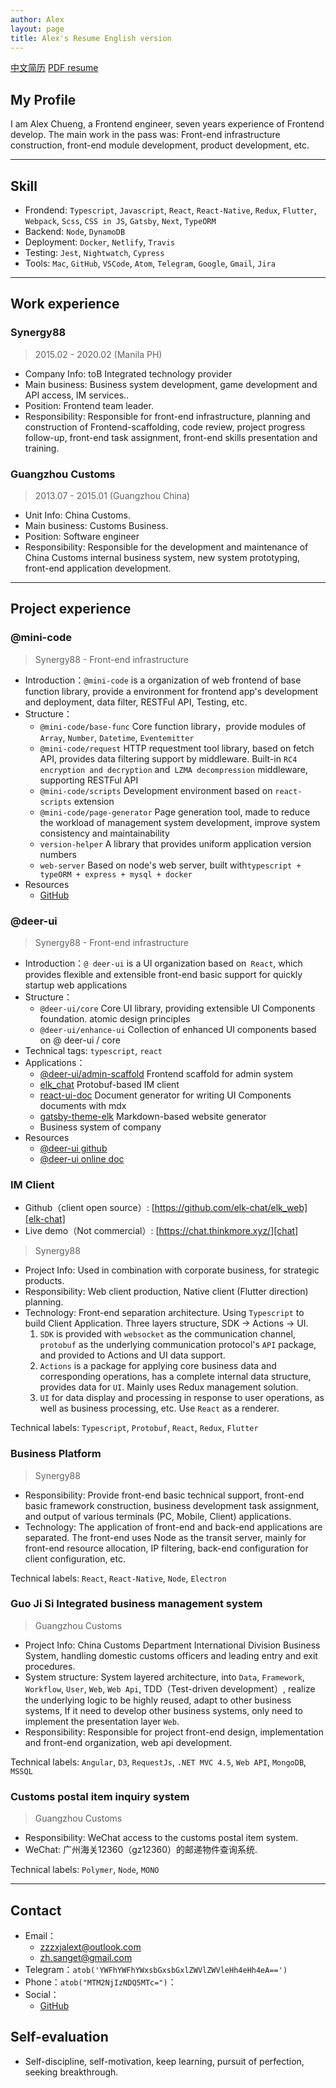 ```yaml
---
author: Alex
layout: page
title: Alex's Resume English version
---
```


<escape>
  <div class="no-print simple-nav">
    <a href="/resume" class="mr20">中文简历</a>
    <a href="https://cdn.jsdelivr.net/gh/SANGET/resource@master/files/resume_en.pdf">PDF resume</a>
  </div>
</escape>

## My Profile

I am Alex Chueng, a Frontend engineer, seven years experience of Frontend develop. The main work in the pass was: Front-end infrastructure construction, front-end module development, product development, etc.

--------

## Skill

- Frondend:  `Typescript`, `Javascript`, `React`, `React-Native`, `Redux`, `Flutter`, `Webpack`, `Scss`, `CSS in JS`, `Gatsby`, `Next`, `TypeORM`
- Backend: `Node`, `DynamoDB`
- Deployment: `Docker`, `Netlify`, `Travis`
- Testing: `Jest`, `Nightwatch`, `Cypress`
- Tools: `Mac`, `GitHub`, `VSCode`, `Atom`, `Telegram`, `Google`, `Gmail`, `Jira`

--------

## Work experience

### Synergy88

> 2015.02 - 2020.02 (Manila PH)

- Company Info: toB Integrated technology provider
- Main business: Business system development, game development and API access, IM services..
- Position: Frontend team leader.
- Responsibility: Responsible for front-end infrastructure, planning and construction of Frontend-scaffolding, code review, project progress follow-up, front-end task assignment, front-end skills presentation and training.

### Guangzhou Customs

> 2013.07 - 2015.01 (Guangzhou China)

- Unit Info: China Customs.
- Main business: Customs Business.
- Position: Software engineer
- Responsibility: Responsible for the development and maintenance of China Customs internal business system, new system prototyping, front-end application development.

--------

## Project experience

### @mini-code

> Synergy88 - Front-end infrastructure

- Introduction：`@mini-code` is a organization of web frontend of base function library, provide a environment for frontend app's development and deployment, data filter, RESTFul API, Testing, etc.
- Structure：
  - `@mini-code/base-func` Core function library，provide modules of  `Array`, `Number`, `Datetime`, `Eventemitter` 
  - `@mini-code/request` HTTP requestment tool library, based on fetch API, provides data filtering support by middleware. Built-in `RC4 encryption and decryption` and` LZMA decompression` middleware, supporting RESTFul API
  - `@mini-code/scripts` Development environment based on `react-scripts` extension
  - `@mini-code/page-generator` Page generation tool, made to reduce the workload of management system development, improve system consistency and maintainability
  - `version-helper` A library that provides uniform application version numbers
  - `web-server` Based on node's web server, built with`typescript + typeORM + express + mysql + docker`
- Resources
  - [GitHub](https://github.com/minimal-studio)

### @deer-ui

> Synergy88 - Front-end infrastructure

- Introduction：`@ deer-ui` is a UI organization based on` React`, which provides flexible and extensible front-end basic support for quickly startup web applications
- Structure：
  - `@deer-ui/core` Core UI library, providing extensible UI Components foundation. atomic design principles
  - `@deer-ui/enhance-ui` Collection of enhanced UI components based on @ deer-ui / core
- Technical tags: `typescript`, `react`
- Applications：
  - [@deer-ui/admin-scaffold][scaffold-demo] Frontend scaffold for admin system
  - [elk_chat][elk-chat] Protobuf-based IM client
  - [react-ui-doc][react-ui-doc] Document generator for writing UI Components documents with mdx
  - [gatsby-theme-elk][gatsby-theme-elk] Markdown-based website generator
  - Business system of company
- Resources
  - [@deer-ui github][deer-ui]
  - [@deer-ui online doc][ui-doc]

### IM Client

- Github（client open source）: [https://github.com/elk-chat/elk_web][elk-chat]
- Live demo（Not commercial）: [https://chat.thinkmore.xyz/][chat]

> Synergy88

- Project Info: Used in combination with corporate business, for strategic products.
- Responsibility: Web client production, Native client (Flutter direction) planning.
- Technology: Front-end separation architecture. Using `Typescript` to build Client Application. Three layers structure, SDK -> Actions -> UI.
  1. `SDK` is provided with `websocket` as the communication channel, `protobuf` as the underlying communication protocol's `API` package, and provided to Actions and UI data support.
  2. `Actions` is a package for applying core business data and corresponding operations, has a complete internal data structure, provides data for `UI`. Mainly uses Redux management solution.
  3. `UI` for data display and processing in response to user operations, as well as business processing, etc. Use `React` as a renderer.

Technical labels: `Typescript`, `Protobuf`, `React`, `Redux`, `Flutter`

### Business Platform

> Synergy88

- Responsibility: Provide front-end basic technical support, front-end basic framework construction, business development task assignment, and output of various terminals (PC, Mobile, Client) applications.
- Technology: The application of front-end and back-end applications are separated. The front-end uses Node as the transit server, mainly for front-end resource allocation, IP filtering, back-end configuration for client configuration, etc.

Technical labels: `React`, `React-Native`, `Node`, `Electron`

### Guo Ji Si Integrated business management system

> Guangzhou Customs

- Project Info: China Customs Department International Division Business System, handling domestic customs officers and leading entry and exit procedures.
- System structure: System layered architecture, into `Data`, `Framework`, `Workflow`, `User`, `Web`, `Web Api`, TDD（Test-driven development）, realize the underlying logic to be highly reused, adapt to other business systems, If it need to develop other business systems, only need to implement the presentation layer `Web`.
- Responsibility: Responsible for project front-end design, implementation and front-end organization, web api development.

Technical labels: `Angular`, `D3`, `RequestJs`, `.NET MVC 4.5`, `Web API`, `MongoDB`, `MSSQL`

### Customs postal item inquiry system

> Guangzhou Customs

- Responsibility: WeChat access to the customs postal item system.
- WeChat: 广州海关12360（gz12360）的邮递物件查询系统.

Technical labels: `Polymer`, `Node`, `MONO`

--------

## Contact

- Email：
  - <a href="mailto:zzzxjalext@outlook" target="_top">zzzxjalext@outlook.com</a>
  - <a href="mailto:zh.sanget@gmail.com" target="_top">zh.sanget@gmail.com</a>
- Telegram：`atob('YWFhYWFhYWxsbGxsbGxlZWVlZWVleHh4eHh4eA==')`
- Phone：`atob("MTM2NjIzNDQ5MTc=")`：
- Social：
  - [GitHub](https://github.com/SANGET)

## Self-evaluation

<!-- - Living in an English environment for 4 years, improving my self. -->
- Self-discipline, self-motivation, keep learning, pursuit of perfection, seeking breakthrough.

[request]: https://github.com/minimal-studio/request
[basic-helper]: https://github.com/minimal-studio/basic-helper
[deer-ui]: https://github.com/minimal-studio/deer-ui
[admin-scaffold]: https://github.com/minimal-studio/admin-scaffold
[admin-dashboard]: https://github.com/minimal-studio/admin-dashboard
[elk-chat]: https://github.com/elk-chat/elk_web
[chat-online]: https://chat.thinkmore.xyz/

[dashboard-doc]: https://admin.thinkmore.xyz/
[scaffold-demo]: https://scaffold.thinkmore.xyz/
[ui-doc]: https://ui.thinkmore.xyz/
[refactor-system]: https://thinkmore.xyz/%E9%87%8D%E6%9E%84%E9%A1%B9%E7%9B%AE(%E4%B8%80)
[react-ui-doc]: https://github.com/SANGET/react-ui-doc
[gatsby-theme-elk]: https://github.com/SANGET/react-ui-doc